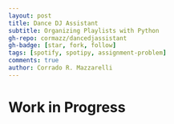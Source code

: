 ```yaml
---
layout: post
title: Dance DJ Assistant
subtitle: Organizing Playlists with Python
gh-repo: cormazz/dancedjassistant
gh-badge: [star, fork, follow]
tags: [spotify, spotipy, assignment-problem]
comments: true
author: Corrado R. Mazzarelli
---
```


# Work in Progress